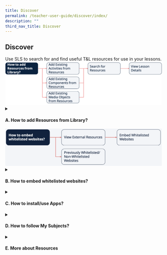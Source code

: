 ```yaml
---
title: Discover
permalink: /teacher-user-guide/discover/index/
description: ""
third_nav_title: Discover
---
```

<h2>Discover</h2>
Use SLS to search for and find useful T&amp;L resources for use in your lessons.
<img alt="Flow Discover" src="/images/2Teacher/Flow-Discover.png">
<details>
 <summary><h4>A. How to add Resources from Library?</h4></summary>

<ul>
  <li><a target="_blank" href="/teacher-user-guide/discover/about-resources/">About Resources</a></li>
  <li><a target="_blank" href="/teacher-user-guide/discover/add-existing-activities-from-resources/">(A1,1) Add Existing Activities from Resources</a></li>
  <li><a target="_blank" href="/teacher-user-guide/discover/add-existing-components-from-resources/">(A1,2) Add Existing Components from Resources</a></li>
  <li><a target="_blank" href="/teacher-user-guide/discover/add-existing-components-from-resources/">(A1,3) Add Existing Media Objects from Resources</a></li>
  <li><a target="_blank" href="/teacher-user-guide/discover/search-for-resources/">(A2) Search for Resources (New)</a></li>
  <li><a target="_blank" href="/teacher-user-guide/discover/view-lesson-details/">(A3) View Lesson Details</a></li>
</ul>
</details>
<img alt="Flow Discover" src="/images/2Teacher/Flow-Discover1.png">
<details><summary><h4>B. How to embed whitelisted websites?</h4></summary>
<ul>
<li><a href="/teacher-user-guide/discover/view-external-resources/" target="_blank">(B1,1) View External Resources (New)</a></li>
<li><a href="/teacher-user-guide/discover/previously-whitelisted-and-non-whitelisted-websites/" target="_blank">(B1,2)Previously Whitelisted/Non-Whitelisted Websites</a></li>
<li><a href="/teacher-user-guide/discover/embed-whitelisted-websites/" target="_blank">(B2) Embed Whitelisted Websites (Enhanced)</a></li>
  
</ul>
</details>
<details><summary><h4>C. How to install/use Apps?</h4></summary>
<ul>
  <li><a href="/teacher-user-guide/discover/access-app-library/" target="_blank">(C1,i) Access App Library</a></li>
</ul>
</details>
<details><summary><h4>D. How to follow My Subjects?</h4></summary>
<ul>
<li><a href="/teacher-user-guide/discover/access-my-subjects/" target="_blank">(D1,i) Access My Subjects</a></li>
<li><a target="_blank" href="/teacher-user-guide/discover/follow-and-unfollow-subjects/">(D1,ii) Follow &amp; Unfollow Subjects</a></li>
</ul>
</details>	
<details><summary><h4>E. More about Resources</h4></summary>
<ul>
<li><a href="/teacher-user-guide/discover/make-a-copy-of-a-lesson/" target="_blank">(E1,i) Make a Copy of a Lesson</a></li>
<li><a target="_blank" href="/teacher-user-guide/discover/view-print-friendly-worksheet/">(E1,ii) View Print-Friendly Worksheet</a></li>
	<li><a target="_blank" href="/teacher-user-guide/discover/leave-reviews/">(E1,iii) Leave Reviews (New)</a></li>
</ul>
</details>